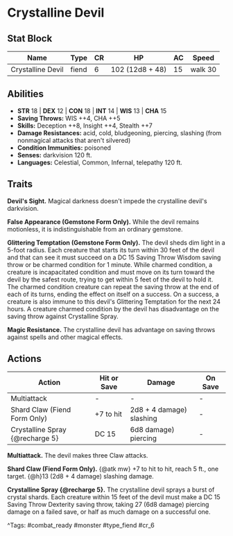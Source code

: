 # Crystalline Devil

## Stat Block

| Name | Type | CR | HP | AC | Speed |
|------|------|----|----|----|-------|
| Crystalline Devil | fiend | 6 | 102 (12d8 + 48) | 15 | walk 30 |

## Abilities

- **STR** 18 | **DEX** 12 | **CON** 18 | **INT** 14 | **WIS** 13 | **CHA** 15
- **Saving Throws:** WIS ++4, CHA ++5  
- **Skills:** Deception ++8, Insight ++4, Stealth ++7  
- **Damage Resistances:** acid, cold, bludgeoning, piercing, slashing (from nonmagical attacks that aren't silvered)  
- **Condition Immunities:** poisoned  
- **Senses:** darkvision 120 ft.  
- **Languages:** Celestial, Common, Infernal, telepathy 120 ft.

## Traits

**Devil's Sight.** Magical darkness doesn't impede the crystalline devil's darkvision.

**False Appearance (Gemstone Form Only).** While the devil remains motionless, it is indistinguishable from an ordinary gemstone.

**Glittering Temptation (Gemstone Form Only).** The devil sheds dim light in a 5-foot radius. Each creature that starts its turn within 30 feet of the devil and that can see it must succeed on a DC 15 Saving Throw Wisdom saving throw or be charmed condition for 1 minute. While charmed condition, a creature is incapacitated condition and must move on its turn toward the devil by the safest route, trying to get within 5 feet of the devil to hold it. The charmed condition creature can repeat the saving throw at the end of each of its turns, ending the effect on itself on a success. On a success, a creature is also immune to this devil's Glittering Temptation for the next 24 hours. A creature charmed condition by the devil has disadvantage on the saving throw against Crystalline Spray.

**Magic Resistance.** The crystalline devil has advantage on saving throws against spells and other magical effects.


## Actions

| Action | Hit or Save | Damage | On Save |
|--------|--------------|--------|----------|
| Multiattack | - | - | - |
| Shard Claw (Fiend Form Only) | +7 to hit | 2d8 + 4 damage) slashing | - |
| Crystalline Spray {@recharge 5} | DC 15 | 6d8 damage) piercing | - |

**Multiattack.** The devil makes three Claw attacks.

**Shard Claw (Fiend Form Only).** {@atk mw} +7 to hit to hit, reach 5 ft., one target. {@h}13 (2d8 + 4 damage) slashing damage.

**Crystalline Spray {@recharge 5}.** The crystalline devil sprays a burst of crystal shards. Each creature within 15 feet of the devil must make a DC 15 Saving Throw Dexterity saving throw, taking 27 (6d8 damage) piercing damage on a failed save, or half as much damage on a successful one.


^Tags: #combat_ready #monster #type_fiend #cr_6